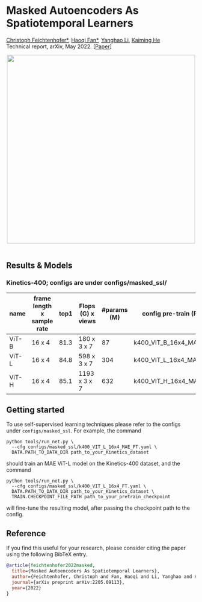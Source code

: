 # Masked Autoencoders As Spatiotemporal Learners
[Christoph Feichtenhofer*](http://feichtenhofer.github.io/), [Haoqi Fan*](https://haoqifan.github.io/), [Yanghao Li](https://lyttonhao.github.io/), [Kaiming He](http://kaiminghe.com/)
<br/>
Technical report, arXiv, May 2022. [[Paper](https://arxiv.org/abs/2205.09113)]
<br/>
<div align="center">
  <img src="http://feichtenhofer.github.io/pubs/mae_concept.jpg" width="500px">
</div>
<br/>

## Results & Models

### **Kinetics-400**; configs are under configs/masked_ssl/


| name | frame length x sample rate | top1 |  Flops (G) x views | #params (M) |   config pre-train (PT) | config fine-tune | model PT |
| ------------- | ------------- | ------------- | ------------- | ------------- | ------------- | ------------- | ------------- |
| ViT-B | 16 x 4 | 81.3 | 180 x 3 x 7 | 87 |  k400_VIT_B_16x4_MAE_PT | k400_VIT_B_16x4_FT | [`link`](https://dl.fbaipublicfiles.com/pyslowfast/masked_models/VIT_B_16x4_MAE_PT.pyth) |
| ViT-L | 16 x 4 | 84.8 | 598 x 3 x 7 | 304 |  k400_VIT_L_16x4_MAE_PT | k400_VIT_L_16x4_FT | [`link`](https://dl.fbaipublicfiles.com/pyslowfast/masked_models/VIT_L_16x4_MAE_PT.pyth) |
| ViT-H | 16 x 4 | 85.1 | 1193 x 3 x 7 | 632 |  k400_VIT_H_16x4_MAE_PT | k400_VIT_H_16x4_FT | [`link`](https://dl.fbaipublicfiles.com/pyslowfast/masked_models/VIT_H_16x4_MAE_PT_400e_85.1.pyth) |


## Getting started
To use self-supervised learning techniques please refer to the configs under `configs/masked_ssl`. For example, the command

```
python tools/run_net.py \
  --cfg configs/masked_ssl/k400_VIT_L_16x4_MAE_PT.yaml \
  DATA.PATH_TO_DATA_DIR path_to_your_Kinetics_dataset
```

should train an MAE ViT-L model on the Kinetics-400 dataset, and the command

```
python tools/run_net.py \
  --cfg configs/masked_ssl/k400_VIT_L_16x4_FT.yaml \
  DATA.PATH_TO_DATA_DIR path_to_your_Kinetics_dataset \
  TRAIN.CHECKPOINT_FILE_PATH path_to_your_pretrain_checkpoint
```

will fine-tune the resulting model, after passing the checkpoint path to the config.


## Reference
If you find this useful for your research, please consider citing the paper using the following BibTeX entry.
```BibTeX
@article{feichtenhofer2022masked,
  title={Masked Autoencoders As Spatiotemporal Learners},
  author={Feichtenhofer, Christoph and Fan, Haoqi and Li, Yanghao and He, Kaiming},
  journal={arXiv preprint arXiv:2205.09113},
  year={2022}
}
```
